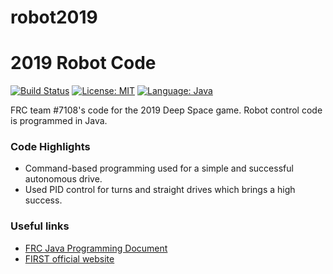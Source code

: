 # robot2019

# 2019 Robot Code

[![Build Status](https://travis-ci.org/team-7108/robot2019.svg?branch=master)](https://travis-ci.org/team-7108/robot2019) [![License: MIT](https://img.shields.io/badge/License-MIT-yellow.svg)](https://opensource.org/licenses/MIT) [![Language: Java](https://img.shields.io/badge/Language-Java-orange.svg)](https://www.java.com/en/)

FRC team #7108's code for  the 2019 Deep Space game. Robot control code is programmed in Java.

### Code Highlights
- Command-based programming used for a simple and successful autonomous drive.
- Used PID control for turns and straight drives which brings a high success.

### Useful links
- [FRC Java Programming Document](https://s3.amazonaws.com/screensteps_live/exported/Wpilib/2078/103379/FRC_Java_Programming.pdf?1546311421)
- [FIRST official website](https://www.firstinspires.org)
